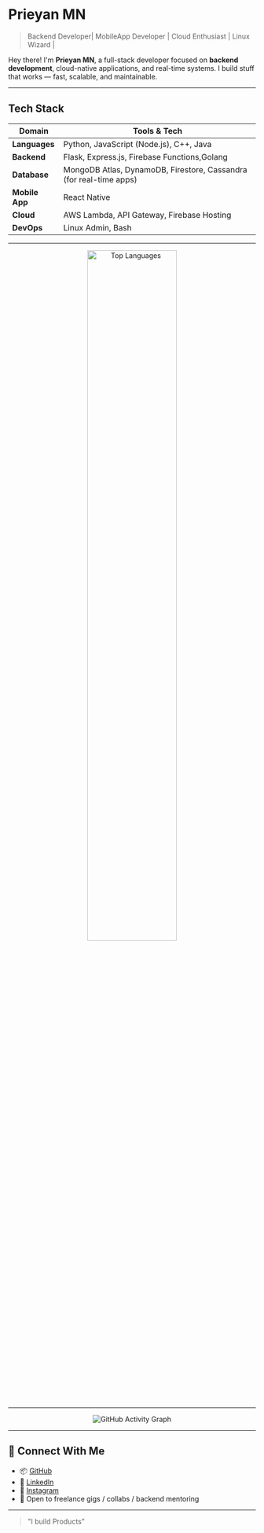 # Prieyan MN

> Backend Developer| MobileApp Developer | Cloud Enthusiast | Linux Wizard | 

Hey there! I'm **Prieyan MN**, a full-stack developer focused on **backend development**, cloud-native applications, and real-time systems. I build stuff that works — fast, scalable, and maintainable.


---

## Tech Stack

| Domain        | Tools & Tech |
|--------------|--------------|
| **Languages** | Python, JavaScript (Node.js), C++, Java |
| **Backend**   | Flask, Express.js, Firebase Functions,Golang |
| **Database**  | MongoDB Atlas, DynamoDB, Firestore, Cassandra (for real-time apps) |
| **Mobile App**| React Native |
| **Cloud**     | AWS Lambda, API Gateway, Firebase Hosting |
| **DevOps**    | Linux Admin, Bash|


---

<div align="center">
  
<img width="60%" src="https://github-readme-stats.vercel.app/api/top-langs/?username=prieyan&layout=compact&theme=radical&hide_border=true&bg_color=0D1117&title_color=F85D7F&text_color=FFFFFF" alt="Top Languages" />

</div>

---

<div align="center">
  
![GitHub Activity Graph](https://github-readme-activity-graph.vercel.app/graph?username=prieyan&bg_color=0D1117&color=FFFFFF&line=F85D7F&point=F8D866&area=true&hide_border=true)

</div>

---

## 🔗 Connect With Me

- 📦 [GitHub](https://github.com/PRIEYAN)
- 💼 [LinkedIn](https://linkedin.com/in/prieyanmn2007)
- 📸 [Instagram](https://instagram.com/prie.deb)
- 💬 Open to freelance gigs / collabs / backend mentoring

---



> "I build Products"

